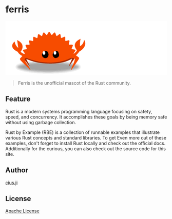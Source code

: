 # ferris
![logo](./pub/logo.gif)

> Ferris is the unofficial mascot of the Rust community.


## Feature

Rust is a modern systems programming language focusing on safety, speed, and concurrency. It accomplishes these 
goals by being memory safe without using garbage collection.

Rust by Example (RBE) is a collection of runnable examples that illustrate various Rust concepts and standard libraries. 
To get Even more out of these examples, don't forget to install Rust locally and check out the official docs. 
Additionally for the curious, you can also check out the source code for this site.


## Author

[cius.ji](bqjimaster@gmail.com)


## License
[Apache License](./LICENSE)
